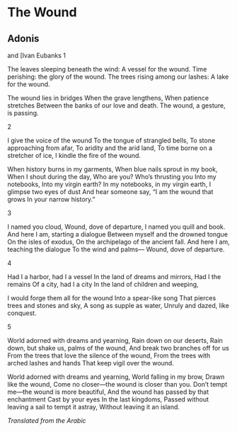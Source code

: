 # The Wound
## Adonis
 and [Ivan
Eubanks
1

The leaves sleeping beneath the wind:
A vessel for the wound.
Time perishing: the glory of the wound.
The trees rising among our lashes:
A lake for the wound.

The wound lies in bridges
When the grave lengthens,
When patience stretches
Between the banks of our love and death.
The wound, a gesture, is passing.

2

I give the voice of the wound
To the tongue of strangled bells,
To stone approaching from afar,
To aridity and the arid land,
To time borne on a stretcher of ice,
I kindle the fire of the wound.

When history burns in my garments,
When blue nails sprout in my book,
When I shout during the day,
Who are you? Who’s thrusting you
Into my notebooks,
Into my virgin earth?
In my notebooks, in my virgin earth,
I glimpse two eyes of dust
And hear someone say,
“I am the wound that grows
In your narrow history.”

3

I named you cloud,
Wound, dove of departure,
I named you quill and book.
And here I am, starting a dialogue
Between myself and the drowned tongue
On the isles of exodus,
On the archipelago of the ancient fall.
And here I am, teaching the dialogue
To the wind and palms—
Wound, dove of departure.

4

Had I a harbor, had I a vessel
In the land of dreams and mirrors,
Had I the remains
Of a city, had I a city
In the land of children and weeping,

I would forge them all for the wound
Into a spear-like song
That pierces trees and stones and sky,
A song as supple as water,
Unruly and dazed, like conquest.

5

World adorned with dreams and yearning,
Rain down on our deserts,
Rain down, but shake us, palms of the wound,
And break two branches off for us
From the trees that love the silence of the wound,
From the trees with arched lashes and hands
That keep vigil over the wound.

World adorned with dreams and yearning,
World falling in my brow,
Drawn like the wound,
Come no closer—the wound is closer than you.
Don’t tempt me—the wound is more beautiful,
And the wound has passed by that enchantment
Cast by your eyes
In the last kingdoms,
Passed without leaving a sail to tempt it astray,
Without leaving it an island.

_Translated from the Arabic_